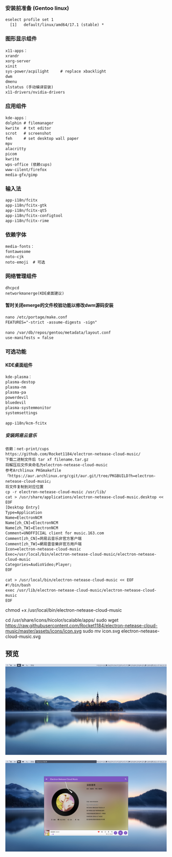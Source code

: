 ### 安装前准备 (Gentoo linux)
```
eselect profile set 1
  [1]   default/linux/amd64/17.1 (stable) *
```
### 图形显示组件
    x11-apps：
    xrandr
    xorg-server
    xinit
    sys-power/acpilight     # replace xbacklight
    dwm
    dmenu
    slstatus (手动编译安装)
    x11-drivers/nvidia-drivers

### 应用组件
    kde-apps：
    dolphin	# filemanager
    kwrite	# txt editor
    scrot   # screenshot
    feh     # set desktop wall paper
    mpv
    alacritty
    picom
    kwrite
    wps-office (依赖cups)
    www-cilent/firefox
    media-gfx/gimp

### 输入法
    app-i18n/fcitx
    app-i18n/fcitx-gtk
    app-i18n/fcitx-qt5
    app-i18n/fcitx-configtool
    app-i18n/fcitx-rime

### 依赖字体
    media-fonts：
    fontawesome
    noto-cjk
    noto-emoji  # 可选
 
### 网络管理组件
    dhcpcd
    networkmanerge(KDE桌面建议)

#### 暂时关闭emerge的文件校验功能以修改dwm源码安装
    nano /etc/portage/make.conf
    FEATURES="-strict -assume-digests -sign"

    nano /var/db/repos/gentoo/metadata/layout.conf
    use-manifests = false

### 可选功能
#### KDE桌面组件
    kde-plasma：
    plasma-destop
    plasma-nm
    plasma-pa
    powerdevil
    bluedevil
    plasma-systemmonitor
    systemsettings
    
    app-i18n/kcm-fcitx
##### 安装网易云音乐
    依赖：net-print/cups
    https://github.com/Rocket1184/electron-netease-cloud-music/
    下载二进制文件后 tar xf filename.tar.gz
    将解压后文件夹命名为electron-netease-cloud-music
    参考Archlinux PKGmakefile 「https://aur.archlinux.org/cgit/aur.git/tree/PKGBUILD?h=electron-netease-cloud-music」
    将文件复制到对应位置
    cp -r electron-netease-cloud-music /usr/lib/
    cat > /usr/share/applications/electron-netease-cloud-music.desktop << EOF
    [Desktop Entry]
    Type=Application
    Name=ElectronNCM
    Name[zh_CN]=ElectronNCM
    Name[zh_TW]=ElectronNCM
    Comment=UNOFFICIAL client for music.163.com
    Comment[zh_CN]=网易云音乐非官方客户端
    Comment[zh_TW]=網易雲音樂非官方用戶端
    Icon=electron-netease-cloud-music
    Exec=/usr/local/bin/electron-netease-cloud-music/electron-netease-cloud-music
    Categories=AudioVideo;Player;
    EOF

    cat > /usr/local/bin/electron-netease-cloud-music << EOF
    #!/bin/bash
    exec /usr/lib/electron-netease-cloud-music/electron-netease-cloud-music
    EOF

chmod +x /usr/local/bin/electron-netease-cloud-music

cd /usr/share/icons/hicolor/scalable/apps/
sudo wget https://raw.githubusercontent.com/Rocket1184/electron-netease-cloud-music/master/assets/icons/icon.svg
sudo mv icon.svg electron-netease-cloud-music.svg

## 预览
![avatar](https://github.com/crackself/Dell-7559_Linux/raw/master/dwm/image/2021-07-04-111335_1920x1080_scrot.png)

![avatar](https://github.com/crackself/Dell-7559_Linux/raw/master/dwm/image/2021-07-04-111413_1920x1080_scrot.png)
